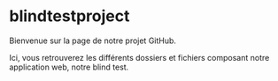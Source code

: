 # blindtestproject

Bienvenue sur la page de notre projet GitHub.

Ici, vous retrouverez les différents dossiers et fichiers composant notre application web, notre blind test.
